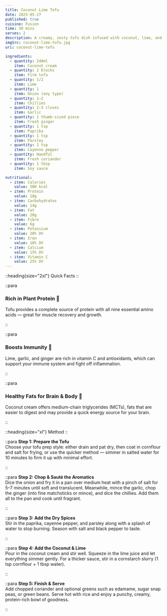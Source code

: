 ```yaml
---
title: Coconut Lime Tofu
date: 2025-05-27
published: true
cuisine: Fusion
time: 30 mins
serves: 2
description: A creamy, zesty tofu dish infused with coconut, lime, and warming spices. Packed with plant protein, healthy fats, and fibre, it's perfect for hot summer evenings or when you’re craving something vibrant and satisfying.
imgSrc: coconut-lime-tofu.jpg
uri: coconut-lime-tofu

ingredients:
  - quantity: 240ml
    item: Coconut cream
  - quantity: 2 blocks
    item: Firm tofu
  - quantity: 1/2
    item: Lime
  - quantity: 1
    item: Onion (any type)
  - quantity: 1–2
    item: Chillies
  - quantity: 2–3 cloves
    item: Garlic
  - quantity: 1 thumb-sized piece
    item: Fresh ginger
  - quantity: 1 tsp
    item: Paprika
  - quantity: 1 tsp
    item: Parsley
  - quantity: 1 tsp
    item: Cayenne pepper
  - quantity: Handful
    item: Fresh coriander
  - quantity: 1 tbsp
    item: Soy sauce

nutritional:
  - item: Calories
    value: 380 kcal
  - item: Protein
    value: 18g
  - item: Carbohydrates
    value: 14g
  - item: Fat
    value: 28g
  - item: Fibre
    value: 6g
  - item: Potassium
    value: 20% DV
  - item: Iron
    value: 18% DV
  - item: Calcium
    value: 15% DV
  - item: Vitamin C
    value: 25% DV
---
```


::heading{size="2xl"}
Quick Facts
::

::para
### **Rich in Plant Protein** 💪  
Tofu provides a complete source of protein with all nine essential amino acids — great for muscle recovery and growth.

::

::para
### **Boosts Immunity** 🦠  
Lime, garlic, and ginger are rich in vitamin C and antioxidants, which can support your immune system and fight off inflammation.

::

::para
### **Healthy Fats for Brain & Body** 🧠  
Coconut cream offers medium-chain triglycerides (MCTs), fats that are easier to digest and may provide a quick energy source for your brain.

::

::heading{size="xl"}
Method
::

::para
**Step 1: Prepare the Tofu**  
Choose your tofu prep style: either drain and pat dry, then coat in cornflour and salt for frying, or use the quicker method — simmer in salted water for 10 minutes to firm it up with minimal effort.

::

::para
**Step 2: Chop & Sauté the Aromatics**  
Dice the onion and fry it in a pan over medium heat with a pinch of salt for 5–7 minutes until soft and translucent. Meanwhile, mince the garlic, chop the ginger (into fine matchsticks or mince), and dice the chillies. Add them all to the pan and cook until fragrant.

::

::para
**Step 3: Add the Dry Spices**  
Stir in the paprika, cayenne pepper, and parsley along with a splash of water to stop burning. Season with salt and black pepper to taste.

::

::para
**Step 4: Add the Coconut & Lime**  
Pour in the coconut cream and stir well. Squeeze in the lime juice and let everything simmer gently. For a thicker sauce, stir in a cornstarch slurry (1 tsp cornflour + 1 tbsp water).

::

::para
**Step 5: Finish & Serve**  
Add chopped coriander and optional greens such as edamame, sugar snap peas, or green beans. Serve hot with rice and enjoy a punchy, creamy, protein-rich bowl of goodness.

::
